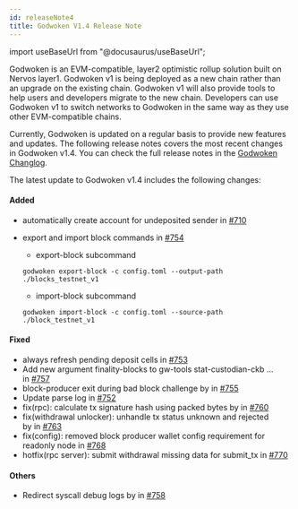 ```yaml
---
id: releaseNote4
title: Godwoken V1.4 Release Note
---
```

import useBaseUrl from "@docusaurus/useBaseUrl";

Godwoken is an EVM-compatible, layer2 optimistic rollup solution built on Nervos layer1. Godwoken v1 is being deployed as a new chain rather than an upgrade on the existing chain. Godwoken v1 will also provide tools to help users and developers migrate to the new chain.  Developers can use Godwoken v1 to switch networks to Godwoken in the same way as they use other EVM-compatible chains.

Currently, Godwoken is updated on a regular basis to provide new features and updates. The following release notes covers the most recent changes in Godwoken v1.4. You can check the full release notes in the [Godwoken Changlog](https://github.com/nervosnetwork/godwoken/blob/develop/CHANGELOG.md).

The latest update to Godwoken v1.4 includes the following changes:

#### Added

- automatically create account for undeposited sender in [#710](https://github.com/nervosnetwork/godwoken/pull/710)
- export and import block commands in [#754](https://github.com/nervosnetwork/godwoken/pull/754)
    
    - export-block subcommand
     ```
     godwoken export-block -c config.toml --output-path ./blocks_testnet_v1
     ```

    - import-block subcommand
     ```
     godwoken import-block -c config.toml --source-path ./block_testnet_v1
     ```
#### Fixed

- always refresh pending deposit cells in [#753](https://github.com/nervosnetwork/godwoken/pull/753)
- Add new argument finality-blocks to gw-tools stat-custodian-ckb … in [#757](https://github.com/nervosnetwork/godwoken/pull/757)
- block-producer exit during bad block challenge by in [#755](https://github.com/nervosnetwork/godwoken/pull/755)
- Update parse log in [#752](https://github.com/nervosnetwork/godwoken/pull/752)
- fix(rpc): calculate tx signature hash using packed bytes by in [#760](https://github.com/nervosnetwork/godwoken/pull/760)
- fix(withdrawal unlocker): unhandle tx status unknown and rejected by in [#763](https://github.com/nervosnetwork/godwoken/pull/763)
- fix(config): removed block producer wallet config requirement for readonly node in [#768](https://github.com/nervosnetwork/godwoken/pull/768)
- hotfix(rpc server): submit withdrawal missing data for submit_tx in [#770](https://github.com/nervosnetwork/godwoken/pull/770)

#### Others

- Redirect syscall debug logs by in [#758](https://github.com/nervosnetwork/godwoken/pull/758)